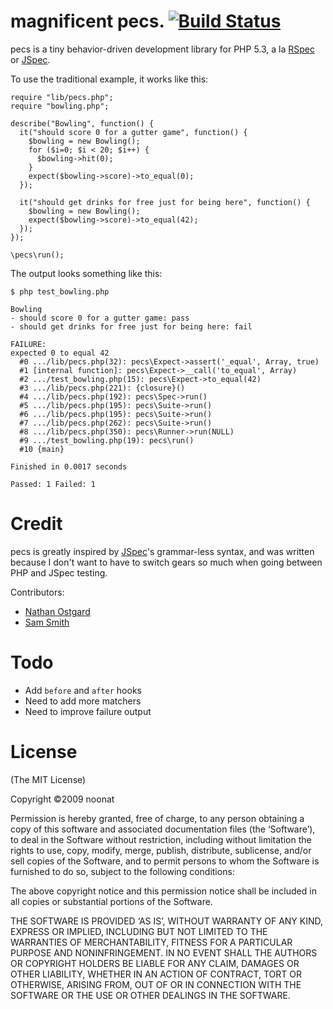 magnificent pecs. [![Build Status][travis_image]][travis]
=================

pecs is a tiny behavior-driven development library for PHP 5.3, a la
[RSpec][rspec] or [JSpec][jspec].

To use the traditional example, it works like this:

    require "lib/pecs.php";
    require "bowling.php";

    describe("Bowling", function() {
      it("should score 0 for a gutter game", function() {
        $bowling = new Bowling();
        for ($i=0; $i < 20; $i++) {
          $bowling->hit(0);
        }
        expect($bowling->score)->to_equal(0);
      });

      it("should get drinks for free just for being here", function() {
        $bowling = new Bowling();
        expect($bowling->score)->to_equal(42);
      });
    });

    \pecs\run();

The output looks something like this:

    $ php test_bowling.php

    Bowling
    - should score 0 for a gutter game: pass
    - should get drinks for free just for being here: fail

    FAILURE:
    expected 0 to equal 42
      #0 .../lib/pecs.php(32): pecs\Expect->assert('_equal', Array, true)
      #1 [internal function]: pecs\Expect->__call('to_equal', Array)
      #2 .../test_bowling.php(15): pecs\Expect->to_equal(42)
      #3 .../lib/pecs.php(221): {closure}()
      #4 .../lib/pecs.php(192): pecs\Spec->run()
      #5 .../lib/pecs.php(195): pecs\Suite->run()
      #6 .../lib/pecs.php(195): pecs\Suite->run()
      #7 .../lib/pecs.php(262): pecs\Suite->run()
      #8 .../lib/pecs.php(350): pecs\Runner->run(NULL)
      #9 .../test_bowling.php(19): pecs\run()
      #10 {main}

    Finished in 0.0017 seconds

    Passed: 1 Failed: 1

Credit
======

pecs is greatly inspired by [JSpec][jspec]'s grammar-less syntax, and was
written because I don't want to have to switch gears so much when going
between PHP and JSpec testing.

Contributors:

* [Nathan Ostgard](https://github.com/noonat)
* [Sam Smith](https://github.com/phuedx)

Todo
====

* Add `before` and `after` hooks
* Need to add more matchers
* Need to improve failure output

License
=======

(The MIT License)

Copyright ©2009 noonat

Permission is hereby granted, free of charge, to any person obtaining a copy of
this software and associated documentation files (the ‘Software’), to deal in
the Software without restriction, including without limitation the rights to
use, copy, modify, merge, publish, distribute, sublicense, and/or sell copies of
the Software, and to permit persons to whom the Software is furnished to do so,
subject to the following conditions:

The above copyright notice and this permission notice shall be included in all
copies or substantial portions of the Software.

THE SOFTWARE IS PROVIDED ‘AS IS’, WITHOUT WARRANTY OF ANY KIND, EXPRESS OR
IMPLIED, INCLUDING BUT NOT LIMITED TO THE WARRANTIES OF MERCHANTABILITY, FITNESS
FOR A PARTICULAR PURPOSE AND NONINFRINGEMENT. IN NO EVENT SHALL THE AUTHORS OR
COPYRIGHT HOLDERS BE LIABLE FOR ANY CLAIM, DAMAGES OR OTHER LIABILITY, WHETHER
IN AN ACTION OF CONTRACT, TORT OR OTHERWISE, ARISING FROM, OUT OF OR IN
CONNECTION WITH THE SOFTWARE OR THE USE OR OTHER DEALINGS IN THE SOFTWARE.

[rspec]: http://github.com/dchelimsky/rspec
[jspec]: http://github.com/visionmedia/jspec
[travis]: http://travis-ci.org/phuedx/pecs
[travis_image]: https://secure.travis-ci.org/phuedx/pecs.png?branch=master
